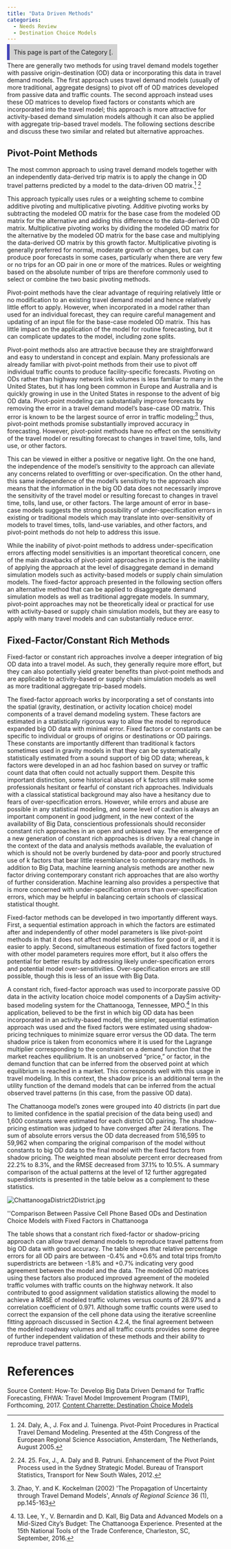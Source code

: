 ```yaml
---
title: "Data Driven Methods"
categories:
  - Needs Review
  - Destination Choice Models
---
```


<span style="background:lightgrey;padding:10px;border-left: thick double #0000aa;"> This page is part of the Category \[.</span>

There are generally two methods for using travel demand models together with passive origin-destination (OD) data or incorporating this data in travel demand models. The first approach uses travel demand models (usually of more traditional, aggregate designs) to pivot off of OD matrices developed from passive data and traffic counts. The second approach instead uses these OD matrices to develop fixed factors or constants which are incorporated into the travel model; this approach is more attractive for activity-based demand simulation models although it can also be applied with aggregate trip-based travel models. The following sections describe and discuss these two similar and related but alternative approaches.

Pivot-Point Methods
-------------------

The most common approach to using travel demand models together with an independently data-derived trip matrix is to apply the change in OD travel patterns predicted by a model to the data-driven OD matrix.[^1] [^2]

This approach typically uses rules or a weighting scheme to combine additive pivoting and multiplicative pivoting. Additive pivoting works by subtracting the modeled OD matrix for the base case from the modeled OD matrix for the alternative and adding this difference to the data-derived OD matrix. Multiplicative pivoting works by dividing the modeled OD matrix for the alternative by the modeled OD matrix for the base case and multiplying the data-derived OD matrix by this growth factor. Multiplicative pivoting is generally preferred for normal, moderate growth or changes, but can produce poor forecasts in some cases, particularly when there are very few or no trips for an OD pair in one or more of the matrices. Rules or weighting based on the absolute number of trips are therefore commonly used to select or combine the two basic pivoting methods.

Pivot-point methods have the clear advantage of requiring relatively little or no modification to an existing travel demand model and hence relatively little effort to apply. However, when incorporated in a model rather than used for an individual forecast, they can require careful management and updating of an input file for the base-case modeled OD matrix. This has little impact on the application of the model for routine forecasting, but it can complicate updates to the model, including zone splits.

Pivot-point methods also are attractive because they are straightforward and easy to understand in concept and explain. Many professionals are already familiar with pivot-point methods from their use to pivot off individual traffic counts to produce facility-specific forecasts. Pivoting on ODs rather than highway network link volumes is less familiar to many in the United States, but it has long been common in Europe and Australia and is quickly growing in use in the United States in response to the advent of big OD data.
Pivot-point modeling can substantially improve forecasts by removing the error in a travel demand model’s base-case OD matrix. This error is known to be the largest source of error in traffic modeling;[^3] thus, pivot-point methods promise substantially improved accuracy in forecasting. However, pivot-point methods have no effect on the sensitivity of the travel model or resulting forecast to changes in travel time, tolls, land use, or other factors.

This can be viewed in either a positive or negative light. On the one hand, the independence of the model’s sensitivity to the approach can alleviate any concerns related to overfitting or over-specification. On the other hand, this same independence of the model’s sensitivity to the approach also means that the information in the big OD data does not necessarily improve the sensitivity of the travel model or resulting forecast to changes in travel time, tolls, land use, or other factors. The large amount of error in base-case models suggests the strong possibility of under-specification errors in existing or traditional models which may translate into over-sensitivity of models to travel times, tolls, land-use variables, and other factors, and pivot-point methods do not help to address this issue.

While the inability of pivot-point methods to address under-specification errors affecting model sensitivities is an important theoretical concern, one of the main drawbacks of pivot-point approaches in practice is the inability of applying the approach at the level of disaggregate demand in demand simulation models such as activity-based models or supply chain simulation models. The fixed-factor approach presented in the following section offers an alternative method that can be applied to disaggregate demand simulation models as well as traditional aggregate models.
In summary, pivot-point approaches may not be theoretically ideal or practical for use with activity-based or supply chain simulation models, but they are easy to apply with many travel models and can substantially reduce error.

Fixed-Factor/Constant Rich Methods
----------------------------------

Fixed-factor or constant rich approaches involve a deeper integration of big OD data into a travel model. As such, they generally require more effort, but they can also potentially yield greater benefits than pivot-point methods and are applicable to activity-based or supply chain simulation models as well as more traditional aggregate trip-based models.

The fixed-factor approach works by incorporating a set of constants into the spatial (gravity, destination, or activity location choice) model components of a travel demand modeling system. These factors are estimated in a statistically rigorous way to allow the model to reproduce expanded big OD data with minimal error. Fixed factors or constants can be specific to individual or groups of origins or destinations or OD pairings. These constants are importantly different than traditional k factors sometimes used in gravity models in that they can be systematically statistically estimated from a sound support of big OD data; whereas, k factors were developed in an ad hoc fashion based on survey or traffic count data that often could not actually support them. Despite this important distinction, some historical abuses of k factors still make some professionals hesitant or fearful of constant rich approaches. Individuals with a classical statistical background may also have a hesitancy due to fears of over-specification errors. However, while errors and abuse are possible in any statistical modeling, and some level of caution is always an important component in good judgment, in the new context of the availability of Big Data, conscientious professionals should reconsider constant rich approaches in an open and unbiased way. The emergence of a new generation of constant rich approaches is driven by a real change in the context of the data and analysis methods available, the evaluation of which is should not be overly burdened by data-poor and poorly structured use of k factors that bear little resemblance to contemporary methods. In addition to Big Data, machine learning analysis methods are another new factor driving contemporary constant rich approaches that are also worthy of further consideration. Machine learning also provides a perspective that is more concerned with under-specification errors than over-specification errors, which may be helpful in balancing certain schools of classical statistical thought.

Fixed-factor methods can be developed in two importantly different ways. First, a sequential estimation approach in which the factors are estimated after and independently of other model parameters is like pivot-point methods in that it does not affect model sensitivities for good or ill, and it is easier to apply. Second, simultaneous estimation of fixed factors together with other model parameters requires more effort, but it also offers the potential for better results by addressing likely under-specification errors and potential model over-sensitivities. Over-specification errors are still possible, though this is less of an issue with Big Data.

A constant rich, fixed-factor approach was used to incorporate passive OD data in the activity location choice model components of a DaySim activity-based modeling system for the Chattanooga, Tennessee, MPO.[^4] In this application, believed to be the first in which big OD data has been incorporated in an activity-based model, the simpler, sequential estimation approach was used and the fixed factors were estimated using shadow-pricing techniques to minimize square error versus the OD data. The term shadow price is taken from economics where it is used for the Lagrange multiplier corresponding to the constraint on a demand function that the market reaches equilibrium. It is an unobserved “price,” or factor, in the demand function that can be inferred from the observed point at which equilibrium is reached in a market. This corresponds well with this usage in travel modeling. In this context, the shadow price is an additional term in the utility function of the demand models that can be inferred from the actual observed travel patterns (in this case, from the passive OD data).

The Chattanooga model’s zones were grouped into 40 districts (in part due to limited confidence in the spatial precision of the data being used) and 1,600 constants were estimated for each district OD pairing. The shadow-pricing estimation was judged to have converged after 24 iterations. The sum of absolute errors versus the OD data decreased from 516,595 to 59,962 when comparing the original comparison of the model without constants to big OD data to the final model with the fixed factors from shadow pricing. The weighted mean absolute percent error decreased from 22.2% to 8.3%, and the RMSE decreased from 37.1% to 10.5%. A summary comparison of the actual patterns at the level of 12 further aggregated superdistricts is presented in the table below as a complement to these statistics.

![](ChattanoogaDistrict2District.jpg "ChattanoogaDistrict2District.jpg")

''Comparison Between Passive Cell Phone Based ODs and Destination Choice Models with Fixed Factors in Chattanooga

The table shows that a constant rich fixed-factor or shadow-pricing approach can allow travel demand models to reproduce travel patterns from big OD data with good accuracy. The table shows that relative percentage errors for all OD pairs are between -0.4% and +0.6% and total trips from/to superdistricts are between -1.8% and +0.7% indicating very good agreement between the model and the data. The modeled OD matrices using these factors also produced improved agreement of the modeled traffic volumes with traffic counts on the highway network. It also contributed to good assignment validation statistics allowing the model to achieve a RMSE of modeled traffic volumes versus counts of 28.97% and a correlation coefficient of 0.971. Although some traffic counts were used to correct the expansion of the cell phone data using the iterative screenline fitting approach discussed in Section 4.2.4, the final agreement between the modeled roadway volumes and all traffic counts provides some degree of further independent validation of these methods and their ability to reproduce travel patterns.

References
==========

Source Content: How-To: Develop Big Data Driven Demand for Traffic Forecasting, FHWA: Travel Model Improvement Program (TMIP), Forthcoming, 2017.
[Content Charrette: Destination Choice Models](Content_Charrette_Destination_Choice_Models)

[^1]: 24\. Daly, A., J. Fox and J. Tuinenga. Pivot-Point Procedures in Practical Travel Demand Modeling. Presented at the 45th Congress of the European Regional Science Association, Amsterdam, The Netherlands, August 2005.

[^2]: 24\. 25. Fox, J., A. Daly and B. Patruni. Enhancement of the Pivot Point Process used in the Sydney Strategic Model. Bureau of Transport Statistics, Transport for New South Wales, 2012.

[^3]: Zhao, Y. and K. Kockelman (2002) 'The Propagation of Uncertainty through Travel Demand Models', *Annals of Regional Science* 36 (1), pp.145-163

[^4]: 13\. Lee, Y., V. Bernardin and D. Kall, Big Data and Advanced Models on a Mid-Sized City’s Budget: The Chattanooga Experience. Presented at the 15th National Tools of the Trade Conference, Charleston, SC, September, 2016.

